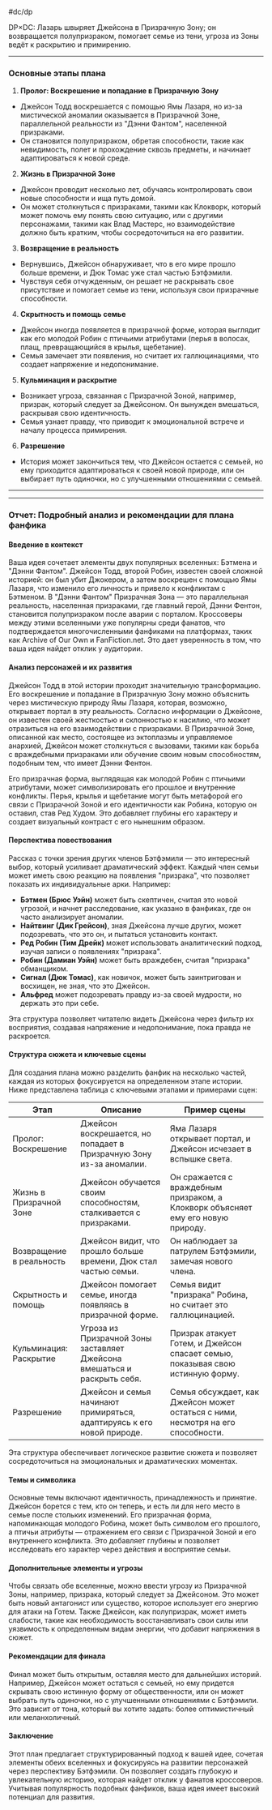 #dc/dp 

DP×DC: Лазарь швыряет Джейсона в Призрачную Зону; он возвращается полупризраком, помогает семье из тени, угроза из Зоны ведёт к раскрытию и примирению.

---
### Основные этапы плана
1. **Пролог: Воскрешение и попадание в Призрачную Зону**
- Джейсон Тодд воскрешается с помощью Ямы Лазаря, но из-за мистической аномалии оказывается в Призрачной Зоне, параллельной реальности из "Дэнни Фантом", населенной призраками.
- Он становится полупризраком, обретая способности, такие как невидимость, полет и прохождение сквозь предметы, и начинает адаптироваться к новой среде.

2. **Жизнь в Призрачной Зоне**
- Джейсон проводит несколько лет, обучаясь контролировать свои новые способности и ища путь домой.
- Он может столкнуться с призраками, такими как Клокворк, который может помочь ему понять свою ситуацию, или с другими персонажами, такими как Влад Мастерс, но взаимодействие должно быть кратким, чтобы сосредоточиться на его развитии.

3. **Возвращение в реальность**
- Вернувшись, Джейсон обнаруживает, что в его мире прошло больше времени, и Дюк Томас уже стал частью Бэтфэмили.
- Чувствуя себя отчужденным, он решает не раскрывать свое присутствие и помогает семье из тени, используя свои призрачные способности.

4. **Скрытность и помощь семье**
- Джейсон иногда появляется в призрачной форме, которая выглядит как его молодой Робин с птичьими атрибутами (перья в волосах, плащ, превращающийся в крылья, щебетание).
- Семья замечает эти появления, но считает их галлюцинациями, что создает напряжение и недопонимание.

5. **Кульминация и раскрытие**
- Возникает угроза, связанная с Призрачной Зоной, например, призрак, который следует за Джейсоном. Он вынужден вмешаться, раскрывая свою идентичность.
- Семья узнает правду, что приводит к эмоциональной встрече и началу процесса примирения.

6. **Разрешение**
- История может закончиться тем, что Джейсон остается с семьей, но ему приходится адаптироваться к своей новой природе, или он выбирает путь одиночки, но с улучшенными отношениями с семьей.

---

---

### Отчет: Подробный анализ и рекомендации для плана фанфика

#### Введение в контекст
Ваша идея сочетает элементы двух популярных вселенных: Бэтмена и "Дэнни Фантом". Джейсон Тодд, второй Робин, известен своей сложной историей: он был убит Джокером, а затем воскрешен с помощью Ямы Лазаря, что изменило его личность и привело к конфликтам с Бэтменом. В "Дэнни Фантом" Призрачная Зона — это параллельная реальность, населенная призраками, где главный герой, Дэнни Фентон, становится полупризраком после аварии с порталом. Кроссоверы между этими вселенными уже популярны среди фанатов, что подтверждается многочисленными фанфиками на платформах, таких как Archive of Our Own и FanFiction.net. Это дает уверенность в том, что ваша идея найдет отклик у аудитории.

#### Анализ персонажей и их развития
Джейсон Тодд в этой истории проходит значительную трансформацию. Его воскрешение и попадание в Призрачную Зону можно объяснить через мистическую природу Ямы Лазаря, которая, возможно, открывает портал в эту реальность. Согласно информации о Джейсоне, он известен своей жесткостью и склонностью к насилию, что может отразиться на его взаимодействии с призраками. В Призрачной Зоне, описанной как место, состоящее из эктоплазмы и управляемое анархией, Джейсон может столкнуться с вызовами, такими как борьба с враждебными призраками или обучение своим новым способностям, подобным тем, что имеет Дэнни Фентон.

Его призрачная форма, выглядящая как молодой Робин с птичьими атрибутами, может символизировать его прошлое и внутренние конфликты. Перья, крылья и щебетание могут быть метафорой его связи с Призрачной Зоной и его идентичности как Робина, которую он оставил, став Ред Худом. Это добавляет глубины его характеру и создает визуальный контраст с его нынешним образом.

#### Перспектива повествования
Рассказ с точки зрения других членов Бэтфэмили — это интересный выбор, который усиливает драматический эффект. Каждый член семьи может иметь свою реакцию на появления "призрака", что позволяет показать их индивидуальные арки. Например:
- **Бэтмен (Брюс Уэйн)** может быть скептичен, считая это новой угрозой, и начнет расследование, как указано в фанфиках, где он часто анализирует аномалии.
- **Найтвинг (Дик Грейсон)**, зная Джейсона лучше других, может подозревать, что это он, и пытаться установить контакт.
- **Ред Робин (Тим Дрейк)** может использовать аналитический подход, изучая записи о появлениях "призрака".
- **Робин (Дамиан Уэйн)** может быть враждебен, считая "призрака" обманщиком.
- **Сигнал (Дюк Томас)**, как новичок, может быть заинтригован и восхищен, не зная, что это Джейсон.
- **Альфред** может подозревать правду из-за своей мудрости, но держать это при себе.

Эта структура позволяет читателю видеть Джейсона через фильтр их восприятия, создавая напряжение и недопонимание, пока правда не раскроется.

#### Структура сюжета и ключевые сцены
Для создания плана можно разделить фанфик на несколько частей, каждая из которых фокусируется на определенном этапе истории. Ниже представлена таблица с ключевыми этапами и примерами сцен:

| **Этап**                     | **Описание**                                                                 | **Пример сцены**                                                                 |
|------------------------------|-----------------------------------------------------------------------------|---------------------------------------------------------------------------------|
| Пролог: Воскрешение          | Джейсон воскрешается, но попадает в Призрачную Зону из-за аномалии.         | Яма Лазаря открывает портал, и Джейсон исчезает в вспышке света.                |
| Жизнь в Призрачной Зоне      | Джейсон обучается своим способностям, сталкивается с призраками.            | Он сражается с враждебным призраком, а Клокворк объясняет ему его новую природу. |
| Возвращение в реальность     | Джейсон видит, что прошло больше времени, Дюк стал частью семьи.            | Он наблюдает за патрулем Бэтфэмили, замечая нового члена.                       |
| Скрытность и помощь          | Джейсон помогает семье, иногда появляясь в призрачной форме.                | Семья видит "призрака" Робина, но считает это галлюцинацией.                    |
| Кульминация: Раскрытие       | Угроза из Призрачной Зоны заставляет Джейсона вмешаться и раскрыть себя.    | Призрак атакует Готем, и Джейсон спасает семью, показывая свою истинную форму.   |
| Разрешение                   | Джейсон и семья начинают примиряться, адаптируясь к его новой природе.      | Семья обсуждает, как Джейсон может остаться с ними, несмотря на его способности. |

Эта структура обеспечивает логическое развитие сюжета и позволяет сосредоточиться на эмоциональных и драматических моментах.

#### Темы и символика
Основные темы включают идентичность, принадлежность и принятие. Джейсон борется с тем, кто он теперь, и есть ли для него место в семье после стольких изменений. Его призрачная форма, напоминающая молодого Робина, может быть символом его прошлого, а птичьи атрибуты — отражением его связи с Призрачной Зоной и его внутреннего конфликта. Это добавляет глубины и позволяет исследовать его характер через действия и восприятие семьи.

#### Дополнительные элементы и угрозы
Чтобы связать обе вселенные, можно ввести угрозу из Призрачной Зоны, например, призрака, который следует за Джейсоном. Это может быть новый антагонист или существо, которое использует его энергию для атаки на Готем. Также Джейсон, как полупризрак, может иметь слабости, такие как необходимость восстанавливать свои силы или уязвимость к определенным видам энергии, что добавит напряжения в сюжет.

#### Рекомендации для финала
Финал может быть открытым, оставляя место для дальнейших историй. Например, Джейсон может остаться с семьей, но ему придется скрывать свою истинную форму от общественности, или он может выбрать путь одиночки, но с улучшенными отношениями с Бэтфэмили. Это зависит от тона, который вы хотите задать: более оптимистичный или меланхоличный.

#### Заключение
Этот план предлагает структурированный подход к вашей идее, сочетая элементы обеих вселенных и фокусируясь на развитии персонажей через перспективу Бэтфэмили. Он позволяет создать глубокую и увлекательную историю, которая найдет отклик у фанатов кроссоверов. Учитывая популярность подобных фанфиков, ваша идея имеет высокий потенциал для развития.